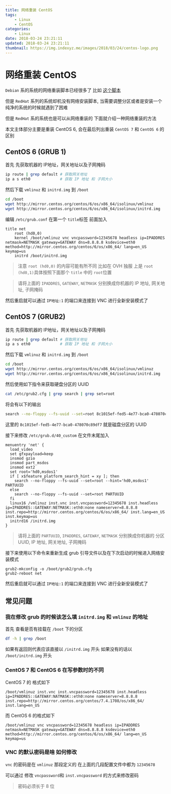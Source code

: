```yaml
---
title: 网络重装 CentOS
tags: 
    - Linux
    - CentOS
categories:
    - Linux
date: 2018-03-24 23:21:11
updated: 2018-03-24 23:21:11
thumbnail: https://img.indexyz.me/images/2018/03/24/centos-logo.png
---
```

# 网络重装 CentOS

`Debian` 系的系统的网络重装脚本已经很多了 比如 [这个脚本](https://moeclub.org/2017/03/25/82/)

但是 `RedHat` 系列的系统却机没有网络安装脚本, 当需要调整分区或者是安装一个纯净的系统的时候就遇到了困难

但是 `RedHat` 系的系统也是可以从网络重装的 下面就介绍一种网络重装的方法

本文主体部分主要是重装 CentOS 6, 会在最后列出重装 `CentOS 7` 和 `CentOS 6` 的区别 

## CentOS 6 (GRUB 1)

首先 先获取机器的 IP地址，网关地址以及子网掩码

```bash
ip route | grep default # 获取网关地址
ip a s eth0             # 获取 IP 地址 和 子网大小
```

然后下载 `vmlinuz` 和 `initrd.img` 到 `/boot`

```bash
cd /boot
wget http://mirror.centos.org/centos/6/os/x86_64/isolinux/vmlinuz
wget http://mirror.centos.org/centos/6/os/x86_64/isolinux/initrd.img
```

编辑 `/etc/grub.conf` 在第一个 `title`标签 前面加入

```
title net
    root (hd0,0)
    kernel /boot/vmlinuz vnc vncpassword=12345678 headless ip=IPADDRES netmask=NETMASK gateway=GATEWAY dns=8.8.8.8 ksdevice=eth0 method=http://mirror.centos.org/centos/6/os/x86_64/ lang=en_US keymap=us
    initrd /boot/initrd.img
```

> 注意 `root (hd0,0)` 的内容可能有所不同 比如在 OVH 独服 上是 `root (hd0,1)`具体按照下面那个 `title` 中的 `root`位置

> 请将上面的 `IPADDRES`, `GATEWAY`, `NETMASK` 分别换成你机器的 IP 地址, 网关地址, 子网掩码

然后重启就可以通过 `IP地址:1` 的端口来连接到 VNC 进行全新安装模式了

## CentOS 7 (GRUB2)

首先 先获取机器的 IP地址，网关地址以及子网掩码

```bash
ip route | grep default # 获取网关地址
ip a s eth0             # 获取 IP 地址 和 子网大小
```

然后下载 `vmlinuz` 和 `initrd.img` 到 `/boot`

```bash
cd /boot
wget http://mirror.centos.org/centos/6/os/x86_64/isolinux/vmlinuz
wget http://mirror.centos.org/centos/6/os/x86_64/isolinux/initrd.img
```

然后使用如下指令来获取硬盘分区的 UUID

```bash
cat /etc/grub2.cfg | grep search | grep set=root
```

将会有以下的输出

```bash
search --no-floppy --fs-uuid --set=root 8c1015ef-fed5-4e77-bca0-478070c89df7
```

这里的 `8c1015ef-fed5-4e77-bca0-478070c89df7` 就是磁盘分区的 UUID

接下来修改 `/etc/grub.d/40_custom` 在文件末尾加入

```
menuentry 'net' {
  load_video
  set gfxpayload=keep
  insmod gzio
  insmod part_msdos
  insmod ext2
  set root='hd0,msdos1'
  if [ x$feature_platform_search_hint = xy ]; then
    search --no-floppy --fs-uuid --set=root --hint='hd0,msdos1' PARTUUID
  else
    search --no-floppy --fs-uuid --set=root PARTUUID
  fi
  linux16 /vmlinuz inst.vnc inst.vncpassword=12345678 inst.headless ip=IPADDRES::GATEWAY:NETMASK::eth0:none nameserver=8.8.8.8 inst.repo=http://mirror.centos.org/centos/6/os/x86_64/ inst.lang=en_US inst.keymap=us
  initrd16 /initrd.img
}
```

> 请将上面的 `PARTUUID`, `IPADDRES`, `GATEWAY`, `NETMASK` 分别换成你机器的 分区 UUID, IP 地址, 网关地址, 子网掩码

接下来使用以下命令来重新生成 grub 引导文件以及在下次启动的时候进入网络安装模式

```
grub2-mkconfig -o /boot/grub2/grub.cfg
grub2-reboot net
```

然后重启就可以通过 `IP地址:1` 的端口来连接到 VNC 进行全新安装模式了

## 常见问题

### 我在修改 grub 的时候该怎么填 `initrd.img` 和 `vmlinuz` 的地址

首先 查看是否有挂载在 `/boot` 下的分区

```bash
df -h | grep /boot
```

 如果有返回则代表应该直接以 `/initrd.img` 开头 如果没有的话以 `/boot/initrd.img` 开头

### CentOS 7 和 CentOS 6 在写参数时的不同

CentOS 7 的 格式如下

```
/boot/vmlinuz inst.vnc inst.vncpassword=12345678 inst.headless ip=IPADDRES::GATEWAY:NATMASK::eth0:none nameserver=8.8.8.8 inst.repo=http://mirror.centos.org/centos/7.4.1708/os/x86_64/ inst.lang=en_US
```

而 CentOS 6 的格式如下

```
/boot/vmlinuz vnc vncpassword=12345678 headless ip=IPADDRES netmask=NETMASK gateway=GATEWAY dns=8.8.8.8 ksdevice=eth0 method=http://mirror.centos.org/centos/6/os/x86_64/ lang=en_US keymap=us
```

### VNC 的默认密码是啥 如何修改

`vnc` 的密码是在 `vmlinuz` 那段定义的 在上面的几段配置文件中都为 `12345678`

可以通过 修改 `vncpassword`和 `inst.vncpassword` 的方式来修改密码 

> 密码必须长于 8 位
